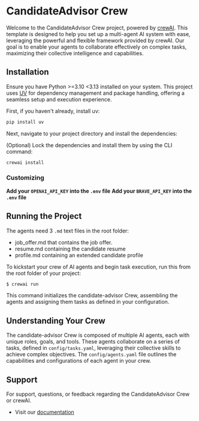 # CandidateAdvisor Crew

Welcome to the CandidateAdvisor Crew project, powered by [crewAI](https://crewai.com). This template is designed to help you set up a multi-agent AI system with ease, leveraging the powerful and flexible framework provided by crewAI. Our goal is to enable your agents to collaborate effectively on complex tasks, maximizing their collective intelligence and capabilities.

## Installation

Ensure you have Python >=3.10 <3.13 installed on your system. This project uses [UV](https://docs.astral.sh/uv/) for dependency management and package handling, offering a seamless setup and execution experience.

First, if you haven't already, install uv:

```bash
pip install uv
```

Next, navigate to your project directory and install the dependencies:

(Optional) Lock the dependencies and install them by using the CLI command:
```bash
crewai install
```
### Customizing

**Add your `OPENAI_API_KEY` into the `.env` file**
**Add your `BRAVE_API_KEY` into the `.env` file**

## Running the Project

The agents need 3 `.md` text files in the root folder:

 - job_offer.md that contains the job offer.
 - resume.md containing the candidate resume
 - profile.md containing an extended candidate profile

To kickstart your crew of AI agents and begin task execution, run this from the root folder of your project:

```bash
$ crewai run
```

This command initializes the candidate-advisor Crew, assembling the agents and assigning them tasks as defined in your configuration.

## Understanding Your Crew

The candidate-advisor Crew is composed of multiple AI agents, each with unique roles, goals, and tools. These agents collaborate on a series of tasks, defined in `config/tasks.yaml`, leveraging their collective skills to achieve complex objectives. The `config/agents.yaml` file outlines the capabilities and configurations of each agent in your crew.

## Support

For support, questions, or feedback regarding the CandidateAdvisor Crew or crewAI.
- Visit our [documentation](https://docs.crewai.com)